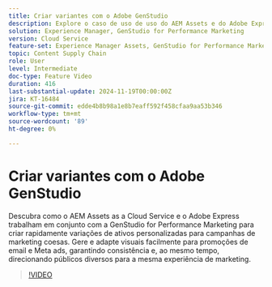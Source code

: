 ```yaml
---
title: Criar variantes com o Adobe GenStudio
description: Explore o caso de uso de uso do AEM Assets e do Adobe Express para criar variações de ativos para usar em emails e Meta ads usados para promover a mesma experiência de marketing.
solution: Experience Manager, GenStudio for Performance Marketing
version: Cloud Service
feature-set: Experience Manager Assets, GenStudio for Performance Marketing
topic: Content Supply Chain
role: User
level: Intermediate
doc-type: Feature Video
duration: 416
last-substantial-update: 2024-11-19T00:00:00Z
jira: KT-16484
source-git-commit: edde4b8b98a1e8b7eaff592f458cfaa9aa53b346
workflow-type: tm+mt
source-wordcount: '89'
ht-degree: 0%

---
```



# Criar variantes com o Adobe GenStudio

Descubra como o AEM Assets as a Cloud Service e o Adobe Express trabalham em conjunto com a GenStudio for Performance Marketing para criar rapidamente variações de ativos personalizadas para campanhas de marketing coesas. Gere e adapte visuais facilmente para promoções de email e Meta ads, garantindo consistência e, ao mesmo tempo, direcionando públicos diversos para a mesma experiência de marketing.

>[!VIDEO](https://video.tv.adobe.com/v/3439266/?learn=on)
